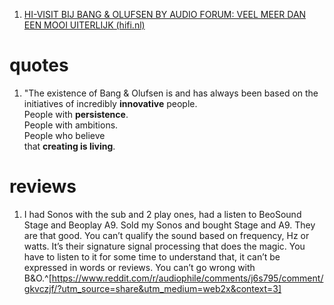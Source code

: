 1. [HI-VISIT BIJ BANG & OLUFSEN BY AUDIO FORUM: VEEL MEER DAN EEN MOOI UITERLIJK (hifi.nl)](https://hifi.nl/artikel/31388/Hi-Visit-bij-Bang---Olufsen-by-Audio-Forum-veel-meer-dan-een-mooi-uiterlijk.html)

# quotes
1. "The existence of Bang & Olufsen is and has always been based on the initiatives of incredibly **innovative** people.  
   People with **persistence**.  
   People with ambitions.  
   People who believe  
   that **creating is living**.

# reviews
1. I had Sonos with the sub and 2 play ones, had a listen to BeoSound Stage and Beoplay A9. Sold my Sonos and bought Stage and A9. They are that good. You can’t qualify the sound based on frequency, Hz or watts. It’s their signature signal processing that does the magic. You have to listen to it for some time to understand that, it can’t be expressed in words or reviews. You can’t go wrong with B&O.^[https://www.reddit.com/r/audiophile/comments/j6s795/comment/gkvczjf/?utm_source=share&utm_medium=web2x&context=3]